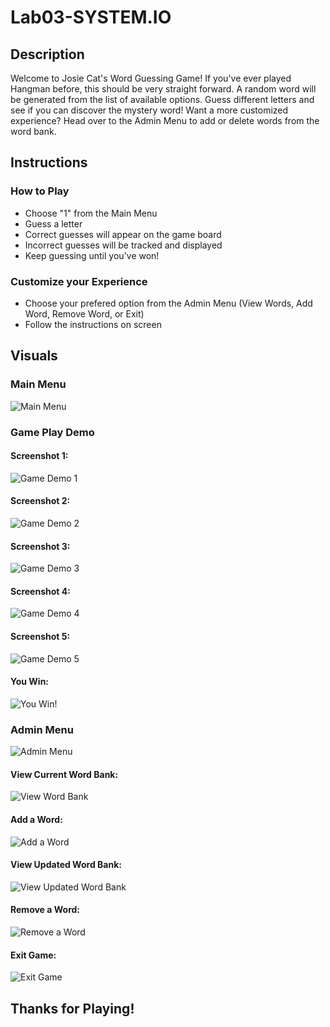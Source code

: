 # Lab03-SYSTEM.IO

## Description
Welcome to Josie Cat's Word Guessing Game! If you've ever played Hangman before, this should be very straight forward. A random word will be generated from the list of available options. Guess different letters and see if you can discover the mystery word! Want a more customized experience? Head over to the Admin Menu to add or delete words from the word bank.

## Instructions

### How to Play
- Choose "1" from the Main Menu
- Guess a letter
- Correct guesses will appear on the game board
- Incorrect guesses will be tracked and displayed
- Keep guessing until you've won!

### Customize your Experience
- Choose your prefered option from the Admin Menu (View Words, Add Word, Remove Word, or Exit)
- Follow the instructions on screen 

## Visuals

### Main Menu
![Main Menu](/assets/main.PNG)

### Game Play Demo
#### Screenshot 1:
![Game Demo 1](../assets/play_game1.PNG)

#### Screenshot 2:
![Game Demo 2](./assets/play_game2.PNG)

#### Screenshot 3:
![Game Demo 3](./assets/play_game3.PNG)

#### Screenshot 4:
![Game Demo 4](./assets/play_game4.PNG)

#### Screenshot 5:
![Game Demo 5](./assets/play_game5.PNG)

#### You Win:
![You Win!](./assets/you_win.PNG)

### Admin Menu
![Admin Menu](./assets/admin_menu.PNG)

#### View Current Word Bank:
![View Word Bank](./assets/view_words.PNG)

#### Add a Word:
![Add a Word](./assets/add_word.PNG)

#### View Updated Word Bank:
![View Updated Word Bank](./assets/view_words_with_added.PNG)

#### Remove a Word:
![Remove a Word](./assets/remove_word.PNG)

#### Exit Game:
![Exit Game](./assets/exit.PNG)

## Thanks for Playing!
